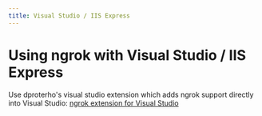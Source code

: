 ```yaml
---
title: Visual Studio / IIS Express
---
```


# Using ngrok with Visual Studio / IIS Express

Use dproterho's visual studio extension which adds ngrok support directly into Visual Studio: [ngrok extension for Visual Studio](https://marketplace.visualstudio.com/items?itemName=DavidProthero.NgrokExtensions)

